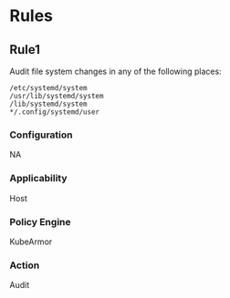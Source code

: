 # Rules

## Rule1
Audit file system changes in any of the following places:
```
/etc/systemd/system
/usr/lib/systemd/system
/lib/systemd/system
*/.config/systemd/user
```

### Configuration
NA

### Applicability
Host

### Policy Engine
KubeArmor

### Action
Audit

